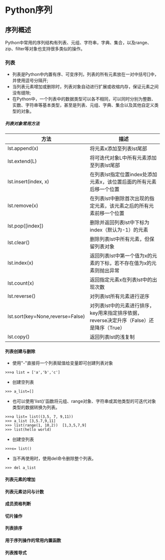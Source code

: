 # Python序列

## 序列概述
   Python中常用的序列结构有列表、元组、字符串，字典、集合，以及range、 zip、filter等对象也支持很多类似的操作。

### 列表
- 列表是Python中内置有序、可变序列，列表的所有元素放在一对中括号[]中，并使用逗号分隔开;
- 当列表元素增加或删除时，列表对象自动进行扩展或收缩内存，保证元素之间没有缝隙;
- 在Python中，一个列表中的数据类型可以各不相同，可以同时分别为整数、实数、字符串等基本类型，甚至是列表、元组、字典、集合以及其他自定义类型的对象。
##### 列表对象常用方法
| 方法                                                       | 描述                           |
| ------------------------------------------------------------ | ------------------------------ |
| lst.append(x)                                                  | 将元素x添加至列表lst尾部                    |
| lst.extend(L)                                                  | 将可迭代对象L中所有元素添加至列表lst尾部                    |
| lst.insert(index, x)                                           | 在列表Ist指定位置index处添加元素x，该位置后面的所有元素后移一个位置                    |
| lst.remove(x)                                                  | 在列表lst中删除首次出现的指定元素，该元素之后的所有元素前移一个位置                    |
| lst.pop([index])                                               | 删除并返回列表lst中下标为index（默认为-1）的元素                    |
| lst.clear()                                                    | 删除列表lst中所有元素，但保留列表对象                    |
| lst.index(x)                                                   | 返回列表Ist中第一个值为x的元素的下标，若不存在值为x的元素则抛出异常                    |
| lst.count(x)                                                   | 返回指定元素x在列表Ist中的出现次数                    |
| lst.reverse()                                                  | 对列表lst所有元素进行逆序                    |
| lst.sort(key=None,reverse=False)                               | 对列表Ist中的元素进行排序，key用来指定排序依据，reverse决定升序（False）还是降序（True）                    |
| lst.copy()                                                     | 返回列表lst的浅复制                    |

#### 列表创建与删除
- 使用"-"直接将一个列表赋值给变量即可创建列表对象
```
>>>a list = ['a','b','c']
```
- 创建空列表
```
>>> a_list=[]
```
- 也可以使用'list()'函数将元组、range对象、字符串或其他类型的可迭代对象类型的数据转换为列表。
```
>>>a list= list((3,5, 7, 9,11))
>>> a_list [3,5.7,9,11]
>>> list(range(1, 10,2))  [1,3,5,7,9]
>>> list(hello world)
```
- 创建空列表
```
>>>x= list()
```

- 当不再使用时，使用del命令删除整个列表。
```
>>> del a_list
```

#### 列表元素的增加

#### 列表元素访问与计数

#### 成员资格判断

#### 切片操作

#### 列表排序

#### 用于序列操作的常用内置函数

#### 列表推导式



